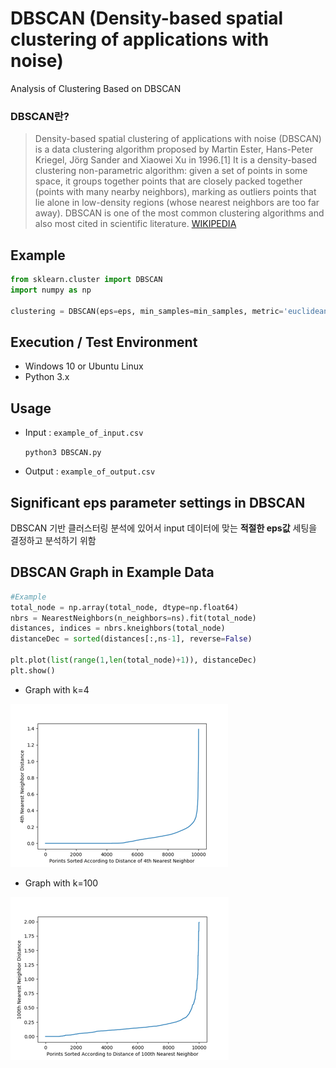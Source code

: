 # DBSCAN (Density-based spatial clustering of applications with noise)

Analysis of Clustering Based on DBSCAN

### DBSCAN란?
>Density-based spatial clustering of applications with noise (DBSCAN) is a data clustering algorithm proposed by Martin Ester, Hans-Peter Kriegel, Jörg Sander and Xiaowei Xu in 1996.[1] It is a density-based clustering non-parametric algorithm: given a set of points in some space, it groups together points that are closely packed together (points with many nearby neighbors), marking as outliers points that lie alone in low-density regions (whose nearest neighbors are too far away). DBSCAN is one of the most common clustering algorithms and also most cited in scientific literature.
[WIKIPEDIA](https://en.wikipedia.org/wiki/DBSCAN)

## Example
```python
from sklearn.cluster import DBSCAN
import numpy as np

clustering = DBSCAN(eps=eps, min_samples=min_samples, metric='euclidean').fit(X)
```

## Execution / Test Environment
  - Windows 10 or Ubuntu Linux
  - Python 3.x

## Usage

- Input : ```example_of_input.csv```

  `python3 DBSCAN.py`

- Output : ```example_of_output.csv```

## Significant eps parameter settings in DBSCAN

DBSCAN 기반 클러스터링 분석에 있어서 input 데이터에 맞는 **적절한 eps값** 세팅을 결정하고 분석하기 위함

## DBSCAN Graph in Example Data

```python
#Example
total_node = np.array(total_node, dtype=np.float64)
nbrs = NearestNeighbors(n_neighbors=ns).fit(total_node)
distances, indices = nbrs.kneighbors(total_node)
distanceDec = sorted(distances[:,ns-1], reverse=False)

plt.plot(list(range(1,len(total_node)+1)), distanceDec)
plt.show()
```
- Graph with k=4

![Pic1](https://github.com/Xenia101/DBSCAN/blob/master/pic/1.png)

- Graph with k=100

![Pic2](https://github.com/Xenia101/DBSCAN/blob/master/pic/2.png)
